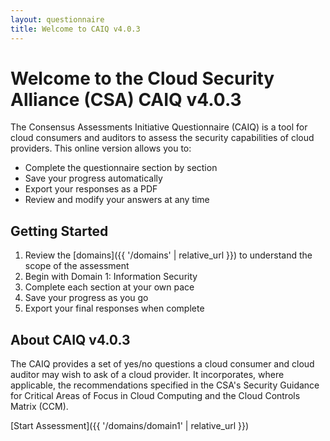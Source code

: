 ```yaml
---
layout: questionnaire
title: Welcome to CAIQ v4.0.3
---
```


# Welcome to the Cloud Security Alliance (CSA) CAIQ v4.0.3

The Consensus Assessments Initiative Questionnaire (CAIQ) is a tool for cloud consumers and auditors to assess the security capabilities of cloud providers. This online version allows you to:

- Complete the questionnaire section by section
- Save your progress automatically
- Export your responses as a PDF
- Review and modify your answers at any time

## Getting Started

1. Review the [domains]({{ '/domains' | relative_url }}) to understand the scope of the assessment
2. Begin with Domain 1: Information Security
3. Complete each section at your own pace
4. Save your progress as you go
5. Export your final responses when complete

## About CAIQ v4.0.3

The CAIQ provides a set of yes/no questions a cloud consumer and cloud auditor may wish to ask of a cloud provider. It incorporates, where applicable, the recommendations specified in the CSA's Security Guidance for Critical Areas of Focus in Cloud Computing and the Cloud Controls Matrix (CCM).

[Start Assessment]({{ '/domains/domain1' | relative_url }}) 
